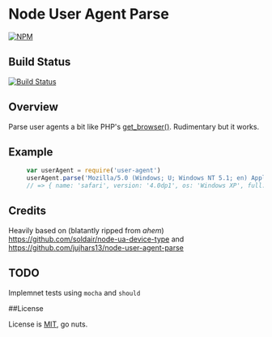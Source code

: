 # Node User Agent Parse

[![NPM](https://nodei.co/npm/user-agent-parse.png?downloads=true)](https://nodei.co/npm/user-agent-parse/)

## Build Status
[![Build Status](https://travis-ci.org/jujhars13/node-user-agent-parse.png?branch=master)](https://travis-ci.org/jujhars13/node-user-agent-parse)


## Overview

Parse user agents a bit like PHP's [get_browser()](http://php.net/manual/en/function.get-browser.php).
Rudimentary but it works.

## Example
```javascript
     var userAgent = require('user-agent')
     userAgent.parse('Mozilla/5.0 (Windows; U; Windows NT 5.1; en) AppleWebKit/526.9 (KHTML, like Gecko) Version/4.0dp1 Safari/526.8')
     // => { name: 'safari', version: '4.0dp1', os: 'Windows XP', full: '... same string as above ...', device_type:'desktop' }
```
## Credits

Heavily based on (blatantly ripped from *ahem*) https://github.com/soldair/node-ua-device-type and https://github.com/jujhars13/node-user-agent-parse

## TODO
Implemnet tests using `mocha` and `should`

##License

License is [MIT](http://opensource.org/licenses/mit-license.php), go nuts.
